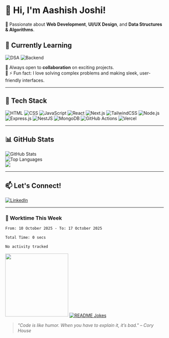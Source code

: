 # 👋 Hi, I'm Aashish Joshi!  
🔹 Passionate about **Web Development**, **UI/UX Design**, and **Data Structures & Algorithms**.  
## 🌱 Currently Learning
![DSA](https://img.shields.io/badge/DSA-in%20progress-blue?style=flat-square) ![Backend](https://img.shields.io/badge/Backend-NestJS-informational?style=flat-square)

🔹 Always open to **collaboration** on exciting projects.  
🔹 ⚡ Fun fact: I love solving complex problems and making sleek, user-friendly interfaces.  

---

## 🚀 Tech Stack 
![HTML](https://img.shields.io/badge/HTML5-E34F26?style=for-the-badge&logo=html5&logoColor=white)  ![CSS](https://img.shields.io/badge/CSS3-1572B6?style=for-the-badge&logo=css3&logoColor=white) ![JavaScript](https://img.shields.io/badge/JavaScript-F7DF1E?style=for-the-badge&logo=javascript&logoColor=black)  ![React](https://img.shields.io/badge/React-61DAFB?style=for-the-badge&logo=react&logoColor=black)  ![Next.js](https://img.shields.io/badge/Next.js-000000?style=for-the-badge&logo=next.js&logoColor=white)  ![TailwindCSS](https://img.shields.io/badge/Tailwind_CSS-38B2AC?style=for-the-badge&logo=tailwind-css&logoColor=white)  ![Node.js](https://img.shields.io/badge/Node.js-339933?style=for-the-badge&logo=node.js&logoColor=white)  ![Express.js](https://img.shields.io/badge/Express.js-000000?style=for-the-badge&logo=express&logoColor=white)  ![NestJS](https://img.shields.io/badge/NestJS-E0234E?style=for-the-badge&logo=nestjs&logoColor=white)   ![MongoDB](https://img.shields.io/badge/MongoDB-47A248?style=for-the-badge&logo=mongodb&logoColor=white)  ![GitHub Actions](https://img.shields.io/badge/GitHub_Actions-2088FF?style=for-the-badge&logo=github-actions&logoColor=white)  ![Vercel](https://img.shields.io/badge/Vercel-000000?style=for-the-badge&logo=vercel&logoColor=white)  

---

## 📊 GitHub Stats  
![GitHub Stats](https://github-readme-stats.vercel.app/api?username=aashishjoshi5&show_icons=true&theme=radical)  
![Top Languages](https://github-readme-stats.vercel.app/api/top-langs/?username=aashishjoshi5&layout=compact&theme=radical)  
<img src="https://github-profile-trophy.vercel.app/?username=aashishjoshi5&theme=juicyfresh&no-bg=true" />


---

## 📫 Let's Connect!  
[![LinkedIn](https://img.shields.io/badge/LinkedIn-0077B5?style=for-the-badge&logo=linkedin&logoColor=white)](https://www.linkedin.com/in/aashish-joshi-a72a71228/)



---

### 💪 Worktime This Week
<!--START_SECTION:waka-->

```txt
From: 10 October 2025 - To: 17 October 2025

Total Time: 0 secs

No activity tracked
```

<!--END_SECTION:waka-->

<img src="https://media.giphy.com/media/jTNG3RF6EwbkpD4LZx/giphy.gif?cid=ecf05e47ao5s20ic49qxcmn2imsd60vobj94hpmbqn1nj5st&ep=v1_gifs_related&rid=giphy.gif&ct=g" width="200">  
<a href="https://readme-jokes.vercel.app"><img align="center" src="https://readme-jokes.vercel.app/api" alt="README Jokes"></a>


> *"Code is like humor. When you have to explain it, it’s bad." – Cory House*

